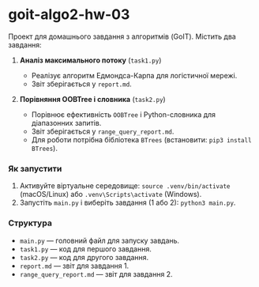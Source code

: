 # goit-algo2-hw-03

Проект для домашнього завдання з алгоритмів (GoIT). Містить два завдання:

1. **Аналіз максимального потоку** (`task1.py`)

   - Реалізує алгоритм Едмондса-Карпа для логістичної мережі.
   - Звіт зберігається у `report.md`.

2. **Порівняння OOBTree і словника** (`task2.py`)
   - Порівнює ефективність `OOBTree` і Python-словника для діапазонних запитів.
   - Звіт зберігається у `range_query_report.md`.
   - Для роботи потрібна бібліотека `BTrees` (встановити: `pip3 install BTrees`).

### Як запустити

1. Активуйте віртуальне середовище: `source .venv/bin/activate` (macOS/Linux) або `.venv\Scripts\activate` (Windows).
2. Запустіть `main.py` і виберіть завдання (1 або 2): `python3 main.py`.

### Структура

- `main.py` — головний файл для запуску завдань.
- `task1.py` — код для першого завдання.
- `task2.py` — код для другого завдання.
- `report.md` — звіт для завдання 1.
- `range_query_report.md` — звіт для завдання 2.
